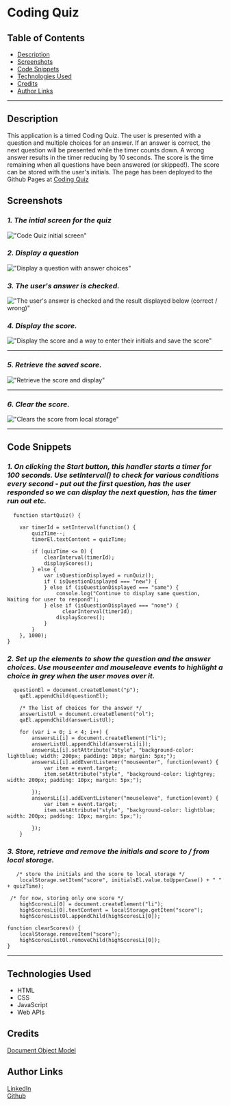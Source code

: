 # Coding Quiz
## Table of Contents
* [Description](#description)
* [Screenshots](#screenshots)
* [Code Snippets](#code-snippets)
* [Technologies Used](#technologies-used)
* [Credits](#credits)
* [Author Links](#author-links)

***

## Description
This application is a timed Coding Quiz. The user is presented with a question and multiple choices for an answer. If an answer is correct, the next question will be presented while the timer counts down. A wrong answer results in the timer reducing by 10 seconds. The score is the time remaining when all questions have been answered (or skipped!). The score can be stored with the user's initials. The page has been deployed to the Github Pages at [Coding Quiz](https://sbhikshe.github.io/CodingChallenge/)


## Screenshots

### *1. The intial screen for the quiz*
!["Code Quiz initial screen"](./assets/images/Intro.png)

### *2. Display a question*
!["Display a question with answer choices"](./assets/images/question1.png)

### *3. The user's answer is checked.*
!["The user's answer is checked and the result displayed below (correct / wrong)"](./assets/images/checkAnswer.png)

### *4. Display the score.*
!["Display the score and a way to enter their initials and save the score"](./assets/images/enterInitials.png)
***

### *5. Retrieve the saved score.*
!["Retrieve the score and display"](./assets/images/displayScore.png)
***

### *6. Clear the score.*
!["Clears the score from local storage"](./assets/images/Clearscore.png)
***



## Code Snippets
### *1. On clicking the Start button, this handler starts a timer for 100 seconds. Use setInterval() to check for various conditions every second - put out the first question, has the user responded so we can display the next question, has the timer run out etc.*
```
  function startQuiz() {

    var timerId = setInterval(function() {
        quizTime--;
        timerEl.textContent = quizTime;

        if (quizTime <= 0) {
            clearInterval(timerId);
            displayScores();
        } else {
            var isQuestionDisplayed = runQuiz();
            if ( isQuestionDisplayed === "new") {
            } else if (isQuestionDisplayed === "same") {
                console.log("Continue to display same question, Waiting for user to respond");
            } else if (isQuestionDisplayed === "none") {
                  clearInterval(timerId);
                displayScores();
            }
        }
    }, 1000);
}

```

### *2. Set up the elements to show the question and the answer choices. Use mouseenter and mouseleave events to highlight a choice in grey when the user moves over it.*
```
  questionEl = document.createElement("p");
    qaEl.appendChild(questionEl);

    /* The list of choices for the answer */
    answerListUl = document.createElement("ol");
    qaEl.appendChild(answerListUl);

    for (var i = 0; i < 4; i++) {
        answersLi[i] = document.createElement("li");
        answerListUl.appendChild(answersLi[i]);
        answersLi[i].setAttribute("style", "background-color: lightblue; width: 200px; padding: 10px; margin: 5px;");
        answersLi[i].addEventListener("mouseenter", function(event) {
            var item = event.target;
            item.setAttribute("style", "background-color: lightgrey; width: 200px; padding: 10px; margin: 5px;");

        });
        answersLi[i].addEventListener("mouseleave", function(event) {
            var item = event.target;
            item.setAttribute("style", "background-color: lightblue; width: 200px; padding: 10px; margin: 5px;");

        });
    }

```
### *3. Store, retrieve and remove the initials and score to / from local storage.*
```
   /* store the initials and the score to local storage */
    localStorage.setItem("score", initialsEl.value.toUpperCase() + " " + quizTime);

```
```
 /* for now, storing only one score */
    highScoresLi[0] = document.createElement("li");
    highScoresLi[0].textContent = localStorage.getItem("score");
    highScoresListOl.appendChild(highScoresLi[0]);
```
```
function clearScores() {
    localStorage.removeItem("score");
    highScoresListOl.removeChild(highScoresLi[0]);
}
```

***
## Technologies Used
- HTML
- CSS
- JavaScript
- Web APIs

## Credits
[Document Object Model](https://developer.mozilla.org/en-US/docs/Web/API/Document_Object_Model)

## Author Links
[LinkedIn](https://www.linkedin.com/in/sripriya-bhikshesvaran-8520992/)\
[Github](https://github.com/sbhikshe)
